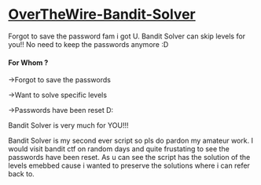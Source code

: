# <a href="https://overthewire.org/wargames/bandit/">OverTheWire-Bandit-Solver</a>
Forgot to save the password fam i got U. Bandit Solver can skip levels for you!! No need to keep the passwords anymore :D 

<h4>For Whom ?</h4>
<p>->Forgot to save the passwords</p>
<p>->Want to solve specific levels</p>
<p>->Passwords have been reset D:</p>

<p>Bandit Solver is very much for YOU!!!</p>



Bandit Solver is my second ever script so pls do pardon my amateur work. I would visit bandit ctf on random days and quite frustating to see the passwords have been reset. As u can see the script has the solution of the levels emebbed cause i wanted to preserve the solutions where i can refer back to.

